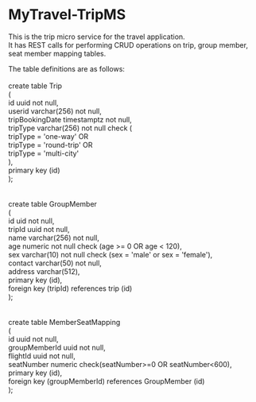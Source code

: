 # MyTravel-TripMS

This is the trip micro service for the travel application.<br>
It has REST calls for performing CRUD operations on trip, group member, seat member mapping tables.<br>

The table definitions are as follows:
<br><br>
create table Trip<br>
(<br>
	id uuid not null,<br>
	userid varchar(256) not null,<br>
	tripBookingDate timestamptz not null,<br>
	tripType varchar(256) not null check (<br>
		tripType = 'one-way' OR<br>
		tripType = 'round-trip' OR<br>
		tripType = 'multi-city'<br>
	),<br>
	primary key (id)<br>
);<br>
<br><br>
create table GroupMember<br>
(<br>
	id uid not null,<br>
	tripId uuid not null,<br>
	name varchar(256) not null,<br>
	age numeric not null check (age >= 0 OR age < 120),<br>
	sex varchar(10) not null check (sex = 'male' or sex = 'female'),<br>
	contact varchar(50) not null,<br>
	address varchar(512),<br>
	primary key (id),<br>
	foreign key (tripId) references trip (id)<br>
);<br>
<br><br>
create table MemberSeatMapping<br>
(<br>
	id uuid not null,<br>
	groupMemberId uuid not null,<br>
	flightId uuid not null,<br>
	seatNumber numeric check(seatNumber>=0 OR seatNumber<600),<br>
	primary key (id),<br>
	foreign key (groupMemberId) references GroupMember (id)<br>
);<br>
